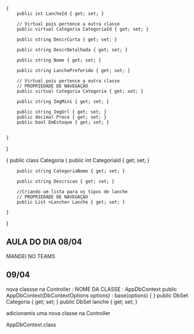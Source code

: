     {
        public int LancheId { get; set; }

        // Virtual pois pertence a outra classe 
        public virtual Categoria CategoriaId { get; set; }

        public string DescrCurta { get; set; }

        public string DescrDetalhada { get; set; }

        public string Nome { get; set; }

        public string LanchePreferido { get; set; }

        // Virtual pois pertence a outra classe 
        // PROPRIEDADE DE NAVEGAÇÃO 
        public virtual Categoria Categoria { get; set; }

        public string ImgMini { get; set; }

        public string ImgUrl { get; set; }
        public decimal Preco { get; set; }
        public bool EmEstoque { get; set; }


    }

}


{
    public class Categoria
    {
        public int CategoriaId { get; set; }

        public string CategoriaNome { get; set; }

        public string Descricao { get; set; }

        //Criando um lista para os tipos de lanche 
        // PROPRIEDADE DE NAVEGAÇÃO 
        public List <Lanche> Lanche { get; set; } 

    }
}




##  AULA DO DIA 08/04

MANDEI NO TEAMS

## 09/04
nova classse na Controller : NOME DA CLASSE :  AppDbContext
      public AppDbContext(DbContextOptions<AppDbContext> options) : base(options) { } 
 public DbSet <Categoria> Categoria { get; set; } 
 public DbSet <Lanche> lanche { get; set; }


adicionamis uma nova classe na Controller 

AppDbContext.class
